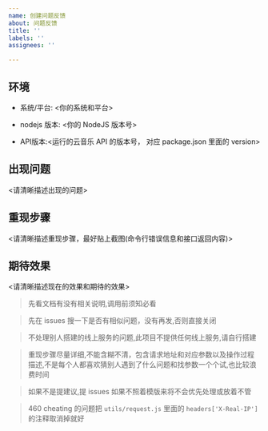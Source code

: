 ```yaml
---
name: 创建问题反馈
about: 问题反馈
title: ''
labels: ''
assignees: ''

---
```


## 环境
- 系统/平台: <你的系统和平台>

- nodejs 版本: <你的 NodeJS 版本号>

- API版本:<运行的云音乐 API 的版本号， 对应 package.json 里面的 version>

## 出现问题
<请清晰描述出现的问题>

## 重现步骤
<请清晰描述重现步骤，最好贴上截图(命令行错误信息和接口返回内容)>

## 期待效果
<请清晰描述现在的效果和期待的效果>  



>先看文档有没有相关说明,调用前须知必看

>先在 issues 搜一下是否有相似问题，没有再发,否则直接关闭

>不处理别人搭建的线上服务的问题,此项目不提供任何线上服务,请自行搭建

>重现步骤尽量详细,不能含糊不清，包含请求地址和对应参数以及操作过程描述,不是每个人都喜欢猜别人遇到了什么问题和找参数一个个试,也比较浪费时间

>如果不是提建议,提 issues 如果不照着模版来将不会优先处理或放着不管

>460 cheating 的问题把 `utils/request.js` 里面的 `headers['X-Real-IP']` 的注释取消掉就好
